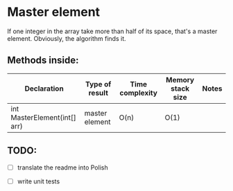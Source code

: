 # Master element

If one integer in the array take more than half of its space, that's a master element. Obviously, the algorithm finds it.

## Methods inside:
Declaration | Type of result | Time complexity | Memory stack size | Notes
------------|----------------|-----------------|-------------------|------
int MasterElement(int[] arr) | master element | O(n) | O(1) | 

## TODO:
- [ ] translate the readme into Polish
- [ ] write unit tests

